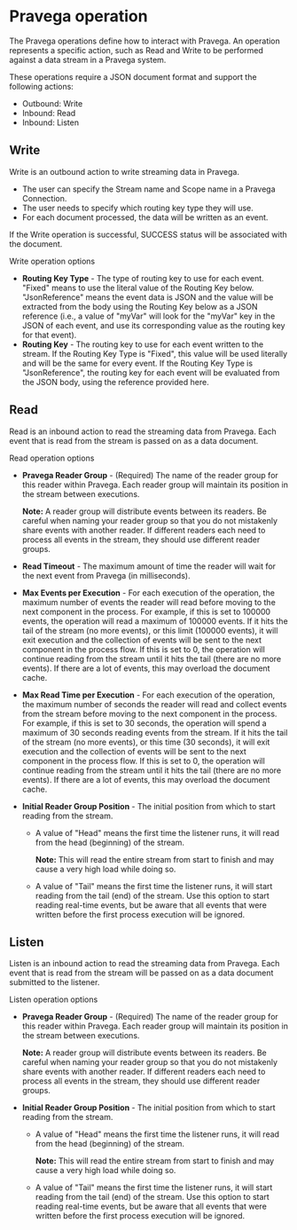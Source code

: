 # Pravega operation

<head>
  <meta name="guidename" content="Integration"/>
  <meta name="context" content="GUID-1ecdde08-5cea-4da2-828e-8d6f7b7cabca"/>
</head>


The Pravega operations define how to interact with Pravega. An operation represents a specific action, such as Read and Write to be performed against a data stream in a Pravega system.

These operations require a JSON document format and support the following actions:

-   Outbound: Write
-   Inbound: Read
-   Inbound: Listen

## Write

Write is an outbound action to write streaming data in Pravega.

-   The user can specify the Stream name and Scope name in a Pravega Connection.
-   The user needs to specify which routing key type they will use.
-   For each document processed, the data will be written as an event.

If the Write operation is successful, SUCCESS status will be associated with the document.

Write operation options

-   **Routing Key Type** -  The type of routing key to use for each event. "Fixed" means to use the literal value of the Routing Key below. "JsonReference" means the event data is JSON and the value will be extracted from the body using the Routing Key below as a JSON reference \(i.e., a value of "myVar" will look for the "myVar" key in the JSON of each event, and use its corresponding value as the routing key for that event\).
-   **Routing Key** -  The routing key to use for each event written to the stream. If the Routing Key Type is "Fixed", this value will be used literally and will be the same for every event. If the Routing Key Type is "JsonReference", the routing key for each event will be evaluated from the JSON body, using the reference provided here.

## Read

Read is an inbound action to read the streaming data from Pravega. Each event that is read from the stream is passed on as a data document.

Read operation options

-   **Pravega Reader Group** -  \(Required\) The name of the reader group for this reader within Pravega. Each reader group will maintain its position in the stream between executions.

    **Note:** A reader group will distribute events between its readers. Be careful when naming your reader group so that you do not mistakenly share events with another reader. If different readers each need to process all events in the stream, they should use different reader groups.

-   **Read Timeout** -  The maximum amount of time the reader will wait for the next event from Pravega \(in milliseconds\).
-   **Max Events per Execution** -  For each execution of the operation, the maximum number of events the reader will read before moving to the next component in the process. For example, if this is set to 100000 events, the operation will read a maximum of 100000 events. If it hits the tail of the stream \(no more events\), or this limit \(100000 events\), it will exit execution and the collection of events will be sent to the next component in the process flow. If this is set to 0, the operation will continue reading from the stream until it hits the tail \(there are no more events\). If there are a lot of events, this may overload the document cache.
-   **Max Read Time per Execution** -  For each execution of the operation, the maximum number of seconds the reader will read and collect events from the stream before moving to the next component in the process. For example, if this is set to 30 seconds, the operation will spend a maximum of 30 seconds reading events from the stream. If it hits the tail of the stream \(no more events\), or this time \(30 seconds\), it will exit execution and the collection of events will be sent to the next component in the process flow. If this is set to 0, the operation will continue reading from the stream until it hits the tail \(there are no more events\). If there are a lot of events, this may overload the document cache.
-   **Initial Reader Group Position** -  The initial position from which to start reading from the stream.
    -   A value of "Head" means the first time the listener runs, it will read from the head \(beginning\) of the stream.

        **Note:** This will read the entire stream from start to finish and may cause a very high load while doing so.

    -   A value of "Tail" means the first time the listener runs, it will start reading from the tail \(end\) of the stream. Use this option to start reading real-time events, but be aware that all events that were written before the first process execution will be ignored.

## Listen

Listen is an inbound action to read the streaming data from Pravega. Each event that is read from the stream will be passed on as a data document submitted to the listener.

Listen operation options

-   **Pravega Reader Group** -  \(Required\) The name of the reader group for this reader within Pravega. Each reader group will maintain its position in the stream between executions.

    **Note:** A reader group will distribute events between its readers. Be careful when naming your reader group so that you do not mistakenly share events with another reader. If different readers each need to process all events in the stream, they should use different reader groups.

-   **Initial Reader Group Position** -  The initial position from which to start reading from the stream.
    -   A value of "Head" means the first time the listener runs, it will read from the head \(beginning\) of the stream.

        **Note:** This will read the entire stream from start to finish and may cause a very high load while doing so.

    -   A value of "Tail" means the first time the listener runs, it will start reading from the tail \(end\) of the stream. Use this option to start reading real-time events, but be aware that all events that were written before the first process execution will be ignored.